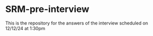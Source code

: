 # SRM-pre-interview
This is the repository for the answers of the interview scheduled on 12/12/24 at 1:30pm
